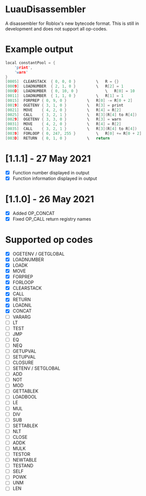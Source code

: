 # LuauDisassembler
A disassembler for Roblox's new bytecode format. This is still in development and does not support all op-codes.

# Example output
```c
local constantPool = {
    'print',
    'warn'
}
[0005]  CLEARSTACK  { 0, 0, 0 }         \   R = {}
[0009]  LOADNUMBER  { 2, 1, 0 }         \   R[2] = 1
[000D]  LOADNUMBER  { 0, 10, 0 }            \   R[0] = 10
[0011]  LOADNUMBER  { 1, 1, 0 }         \   R[1] = 1
[0015]  FORPREP { 0, 9, 0 }         \   R[0] -= R[0 + 2]
[0019]  OGETENV { 3, 1, 0 }         \   R[3] = print
[0021]  MOVE    { 4, 2, 0 }         \   R[4] = R[2]
[0025]  CALL    { 3, 2, 1 }         \   R[3](R[4] to R[4])
[0029]  OGETENV { 3, 3, 0 }         \   R[3] = warn
[0031]  MOVE    { 4, 2, 0 }         \   R[4] = R[2]
[0035]  CALL    { 3, 2, 1 }         \   R[3](R[4] to R[4])
[0039]  FORLOOP { 0, 247, 255 }         \   R[0] += R[0 + 2]
[003D]  RETURN  { 0, 1, 0 }         \   return
```

# [1.1.1] - 27 May 2021
- [x] Function number displayed in output
- [x] Function information displayed in output

# [1.1.0] - 26 May 2021
- [x] Added OP_CONCAT
- [x] Fixed OP_CALL return registry names

# Supported op codes

- [x] OGETENV / GETGLOBAL
- [x] LOADNUMBER
- [x] LOADK
- [x] MOVE
- [x] FORPREP
- [x] FORLOOP
- [x] CLEARSTACK
- [x] CALL
- [x] RETURN
- [x] LOADNIL
- [x] CONCAT
- [ ] VARARG
- [ ] LT
- [ ] TEST
- [ ] JMP
- [ ] EQ
- [ ] NEQ
- [ ] GETUPVAL
- [ ] SETUPVAL
- [ ] CLOSURE
- [ ] SETENV / SETGLOBAL
- [ ] ADD
- [ ] NOT
- [ ] MOD
- [ ] GETTABLEK
- [ ] LOADBOOL
- [ ] LE
- [ ] MUL
- [ ] DIV
- [ ] SUB
- [ ] SETTABLEK
- [ ] NLT
- [ ] CLOSE
- [ ] ADDK
- [ ] MULK
- [ ] TESTOR
- [ ] NEWTABLE
- [ ] TESTAND
- [ ] SELF
- [ ] POWK
- [ ] UNM
- [ ] LEN
